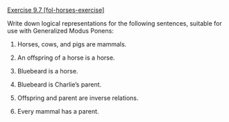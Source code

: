 [Exercise 9.7 \[fol-horses-exercise\]](ex_7/)

Write down logical representations for the
following sentences, suitable for use with Generalized Modus Ponens:

1.  Horses, cows, and pigs are mammals.

2.  An offspring of a horse is a horse.

3.  Bluebeard is a horse.

4.  Bluebeard is Charlie’s parent.

5.  Offspring and parent are inverse relations.

6.  Every mammal has a parent.
